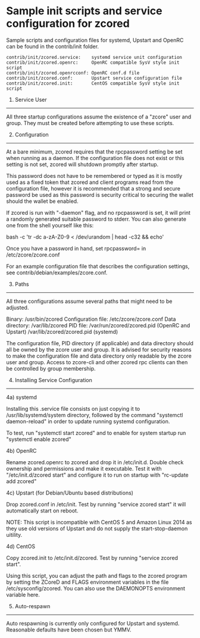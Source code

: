 Sample init scripts and service configuration for zcored
==========================================================

Sample scripts and configuration files for systemd, Upstart and OpenRC
can be found in the contrib/init folder.

    contrib/init/zcored.service:    systemd service unit configuration
    contrib/init/zcored.openrc:     OpenRC compatible SysV style init script
    contrib/init/zcored.openrcconf: OpenRC conf.d file
    contrib/init/zcored.conf:       Upstart service configuration file
    contrib/init/zcored.init:       CentOS compatible SysV style init script

1. Service User
---------------------------------

All three startup configurations assume the existence of a "zcore" user
and group.  They must be created before attempting to use these scripts.

2. Configuration
---------------------------------

At a bare minimum, zcored requires that the rpcpassword setting be set
when running as a daemon.  If the configuration file does not exist or this
setting is not set, zcored will shutdown promptly after startup.

This password does not have to be remembered or typed as it is mostly used
as a fixed token that zcored and client programs read from the configuration
file, however it is recommended that a strong and secure password be used
as this password is security critical to securing the wallet should the
wallet be enabled.

If zcored is run with "-daemon" flag, and no rpcpassword is set, it will
print a randomly generated suitable password to stderr.  You can also
generate one from the shell yourself like this:

bash -c 'tr -dc a-zA-Z0-9 < /dev/urandom | head -c32 && echo'

Once you have a password in hand, set rpcpassword= in /etc/zcore/zcore.conf

For an example configuration file that describes the configuration settings,
see contrib/debian/examples/zcore.conf.

3. Paths
---------------------------------

All three configurations assume several paths that might need to be adjusted.

Binary:              /usr/bin/zcored
Configuration file:  /etc/zcore/zcore.conf
Data directory:      /var/lib/zcored
PID file:            /var/run/zcored/zcored.pid (OpenRC and Upstart)
                     /var/lib/zcored/zcored.pid (systemd)

The configuration file, PID directory (if applicable) and data directory
should all be owned by the zcore user and group.  It is advised for security
reasons to make the configuration file and data directory only readable by the
zcore user and group.  Access to zcore-cli and other zcored rpc clients
can then be controlled by group membership.

4. Installing Service Configuration
-----------------------------------

4a) systemd

Installing this .service file consists on just copying it to
/usr/lib/systemd/system directory, followed by the command
"systemctl daemon-reload" in order to update running systemd configuration.

To test, run "systemctl start zcored" and to enable for system startup run
"systemctl enable zcored"

4b) OpenRC

Rename zcored.openrc to zcored and drop it in /etc/init.d.  Double
check ownership and permissions and make it executable.  Test it with
"/etc/init.d/zcored start" and configure it to run on startup with
"rc-update add zcored"

4c) Upstart (for Debian/Ubuntu based distributions)

Drop zcored.conf in /etc/init.  Test by running "service zcored start"
it will automatically start on reboot.

NOTE: This script is incompatible with CentOS 5 and Amazon Linux 2014 as they
use old versions of Upstart and do not supply the start-stop-daemon uitility.

4d) CentOS

Copy zcored.init to /etc/init.d/zcored. Test by running "service zcored start".

Using this script, you can adjust the path and flags to the zcored program by
setting the ZCoreD and FLAGS environment variables in the file
/etc/sysconfig/zcored. You can also use the DAEMONOPTS environment variable here.

5. Auto-respawn
-----------------------------------

Auto respawning is currently only configured for Upstart and systemd.
Reasonable defaults have been chosen but YMMV.
